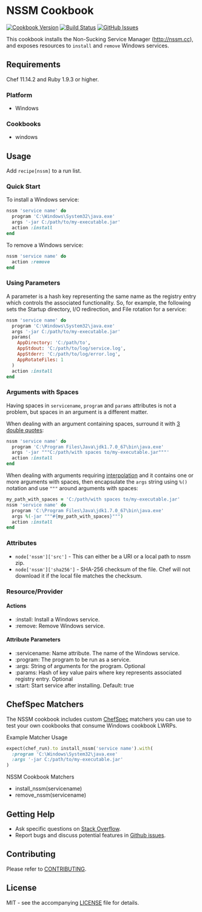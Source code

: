 # NSSM Cookbook

[![Cookbook Version](http://img.shields.io/cookbook/v/nssm.svg?style=flat-square)][cookbook]
[![Build Status](http://img.shields.io/travis/dhoer/chef-nssm.svg?style=flat-square)][travis]
[![GitHub Issues](http://img.shields.io/github/issues/dhoer/chef-nssm.svg?style=flat-square)][github]

[cookbook]: https://supermarket.chef.io/cookbooks/nssm
[travis]: https://travis-ci.org/dhoer/chef-nssm
[github]: https://github.com/dhoer/chef-nssm/issues

This cookbook installs the Non-Sucking Service Manager (http://nssm.cc), and exposes resources to `install`
and `remove` Windows services.

## Requirements

Chef 11.14.2 and Ruby 1.9.3 or higher.

### Platform

- Windows

### Cookbooks

- windows

## Usage

Add `recipe[nssm]` to a run list.

### Quick Start

To install a Windows service:

```ruby
nssm 'service name' do
  program 'C:\Windows\System32\java.exe'
  args '-jar C:/path/to/my-executable.jar'
  action :install
end
```

To remove a Windows service:

```ruby
nssm 'service name' do
  action :remove
end
```

### Using Parameters

A parameter is a hash key representing the same name as the registry entry which controls the associated functionality.
So, for example, the following sets the Startup directory, I/O redirection, and File rotation for a service:

```ruby
nssm 'service name' do
  program 'C:\Windows\System32\java.exe'
  args '-jar C:/path/to/my-executable.jar'
  params(
    AppDirectory: 'C:/path/to',
    AppStdout: 'C:/path/to/log/service.log',
    AppStderr: 'C:/path/to/log/error.log',
    AppRotateFiles: 1
  )
  action :install
end
```

### Arguments with Spaces

Having spaces in `servicename`, `program` and `params` attributes is not a problem, but spaces in an argument is a
different matter.

When dealing with an argument containing spaces, surround it
with [3 double quotes](http://stackoverflow.com/a/15262019):

```ruby
nssm 'service name' do
  program 'C:\Program Files\Java\jdk1.7.0_67\bin\java.exe'
  args '-jar """C:/path/with spaces to/my-executable.jar"""'
  action :install
end
```
    
When dealing with arguments requiring
[interpolation](http://en.wikibooks.org/wiki/Ruby_Programming/Syntax/Literals#Interpolation) and it contains one or
more arguments with spaces, then encapsulate the `args` string using `%()` notation and use `"""` around arguments
with spaces:

```ruby
my_path_with_spaces = 'C:/path/with spaces to/my-executable.jar'
nssm 'service name' do
  program 'C:\Program Files\Java\jdk1.7.0_67\bin\java.exe'
  args %(-jar """#{my_path_with_spaces}""")
  action :install
end
```

### Attributes

- `node['nssm']['src']` - This can either be a URI or a local path to nssm zip.
- `node['nssm']['sha256']` - SHA-256 checksum of the file. Chef will not download it if the local file matches the
checksum.

### Resource/Provider

#### Actions

- :install: Install a Windows service.
- :remove: Remove Windows service.

#### Attribute Parameters

- :servicename: Name attribute. The name of the Windows service.
- :program: The program to be run as a service. 
- :args: String of arguments for the program. Optional
- :params: Hash of key value pairs where key represents associated registry entry. Optional 
- :start: Start service after installing. Default: true

## ChefSpec Matchers

The NSSM cookbook includes custom [ChefSpec](https://github.com/sethvargo/chefspec) matchers you can use to test your
own cookbooks that consume Windows cookbook LWRPs.

Example Matcher Usage

```ruby
expect(chef_run).to install_nssm('service name').with(
  :program 'C:\Windows\System32\java.exe'
  :args '-jar C:/path/to/my-executable.jar'    
)
```
      
NSSM Cookbook Matchers

- install_nssm(servicename)
- remove_nssm(servicename)

## Getting Help

- Ask specific questions on [Stack Overflow](http://stackoverflow.com/questions/tagged/chef-nssm).
- Report bugs and discuss potential features in [Github issues](https://github.com/dhoer/chef-nssm/issues).

## Contributing

Please refer to [CONTRIBUTING](https://github.com/dhoer/chef-nssm/blob/master/CONTRIBUTING.md).

## License

MIT - see the accompanying [LICENSE](https://github.com/dhoer/chef-nssm/blob/master/LICENSE.md) file for details.

